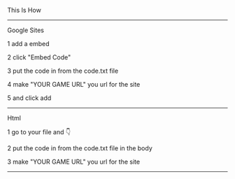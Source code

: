 This Is How


-------------------------------

Google Sites

1 add a embed

2 click "Embed Code"

3 put the code in from the code.txt file

4 make "YOUR GAME URL" you url for the site

5 and click add

-------------------------------

Html

1 go to your file and  👇 

2 put the code in from the code.txt file in the body 

3 make "YOUR GAME URL" you url for the site


-------------------------------
